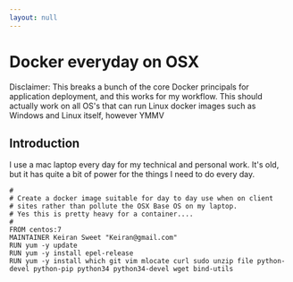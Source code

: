 ```yaml
---
layout: null
---
```

# Docker everyday on OSX

Disclaimer: This breaks a bunch of the core Docker principals for application deployment, and this works for my workflow. This should actually work on all OS's that can run Linux docker images such as Windows and Linux itself, however YMMV 

## Introduction
I use a mac laptop every day for my technical and personal work. It's old, but it has quite a bit of power for the things I need to do every day.


```
#
# Create a docker image suitable for day to day use when on client
# sites rather than pollute the OSX Base OS on my laptop.
# Yes this is pretty heavy for a container....
#
FROM centos:7
MAINTAINER Keiran Sweet "Keiran@gmail.com"
RUN yum -y update
RUN yum -y install epel-release
RUN yum -y install which git vim mlocate curl sudo unzip file python-devel python-pip python34 python34-devel wget bind-utils
```
